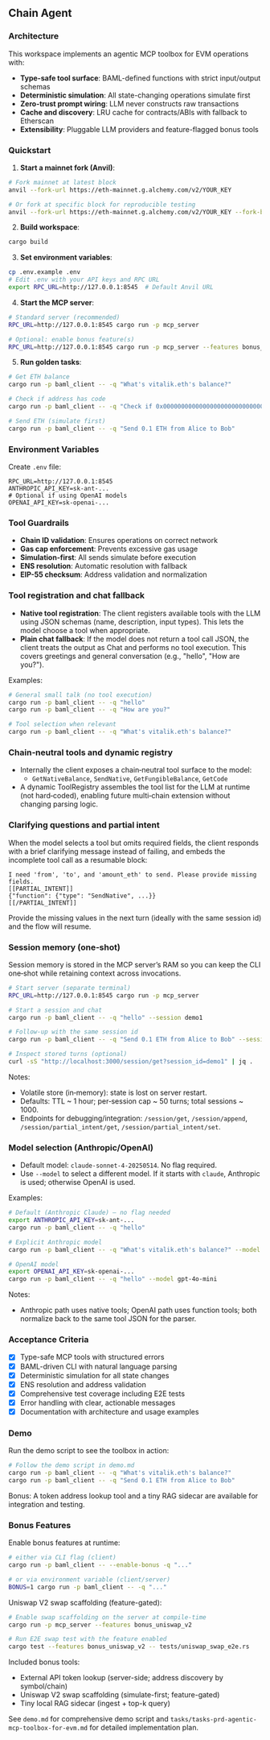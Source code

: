 ## Chain Agent

### Architecture

This workspace implements an agentic MCP toolbox for EVM operations with:
- **Type-safe tool surface**: BAML-defined functions with strict input/output schemas
- **Deterministic simulation**: All state-changing operations simulate first
- **Zero-trust prompt wiring**: LLM never constructs raw transactions
- **Cache and discovery**: LRU cache for contracts/ABIs with fallback to Etherscan
- **Extensibility**: Pluggable LLM providers and feature-flagged bonus tools

### Quickstart

1. **Start a mainnet fork (Anvil)**:
```bash
# Fork mainnet at latest block
anvil --fork-url https://eth-mainnet.g.alchemy.com/v2/YOUR_KEY

# Or fork at specific block for reproducible testing
anvil --fork-url https://eth-mainnet.g.alchemy.com/v2/YOUR_KEY --fork-block-number 19000000
```

2. **Build workspace**:
```bash
cargo build
```

3. **Set environment variables**:
```bash
cp .env.example .env
# Edit .env with your API keys and RPC URL
export RPC_URL=http://127.0.0.1:8545  # Default Anvil URL
```

4. **Start the MCP server**:
```bash
# Standard server (recommended)
RPC_URL=http://127.0.0.1:8545 cargo run -p mcp_server

# Optional: enable bonus feature(s)
RPC_URL=http://127.0.0.1:8545 cargo run -p mcp_server --features bonus_uniswap_v2
```

5. **Run golden tasks**:
```bash
# Get ETH balance
cargo run -p baml_client -- -q "What's vitalik.eth's balance?"

# Check if address has code  
cargo run -p baml_client -- -q "Check if 0x0000000000000000000000000000000000000000 has deployed code"

# Send ETH (simulate first)
cargo run -p baml_client -- -q "Send 0.1 ETH from Alice to Bob"
```

### Environment Variables

Create `.env` file:
```
RPC_URL=http://127.0.0.1:8545
ANTHROPIC_API_KEY=sk-ant-...
# Optional if using OpenAI models
OPENAI_API_KEY=sk-openai-...
```

### Tool Guardrails

- **Chain ID validation**: Ensures operations on correct network
- **Gas cap enforcement**: Prevents excessive gas usage
- **Simulation-first**: All sends simulate before execution
- **ENS resolution**: Automatic resolution with fallback
- **EIP-55 checksum**: Address validation and normalization

### Tool registration and chat fallback

- **Native tool registration**: The client registers available tools with the LLM using JSON schemas (name, description, input types). This lets the model choose a tool when appropriate.
- **Plain chat fallback**: If the model does not return a tool call JSON, the client treats the output as Chat and performs no tool execution. This covers greetings and general conversation (e.g., "hello", "How are you?").

Examples:
```bash
# General small talk (no tool execution)
cargo run -p baml_client -- -q "hello"
cargo run -p baml_client -- -q "How are you?"

# Tool selection when relevant
cargo run -p baml_client -- -q "What's vitalik.eth's balance?"
```

### Chain‑neutral tools and dynamic registry

- Internally the client exposes a chain‑neutral tool surface to the model:
  - `GetNativeBalance`, `SendNative`, `GetFungibleBalance`, `GetCode`
- A dynamic ToolRegistry assembles the tool list for the LLM at runtime (not hard‑coded), enabling future multi‑chain extension without changing parsing logic.

### Clarifying questions and partial intent

When the model selects a tool but omits required fields, the client responds with a brief clarifying message instead of failing, and embeds the incomplete tool call as a resumable block:

```
I need 'from', 'to', and 'amount_eth' to send. Please provide missing fields.
[[PARTIAL_INTENT]]
{"function": {"type": "SendNative", ...}}
[[/PARTIAL_INTENT]]
```

Provide the missing values in the next turn (ideally with the same session id) and the flow will resume.

### Session memory (one‑shot)

Session memory is stored in the MCP server’s RAM so you can keep the CLI one‑shot while retaining context across invocations.

```bash
# Start server (separate terminal)
RPC_URL=http://127.0.0.1:8545 cargo run -p mcp_server

# Start a session and chat
cargo run -p baml_client -- -q "hello" --session demo1

# Follow‑up with the same session id
cargo run -p baml_client -- -q "Send 0.1 ETH from Alice to Bob" --session demo1

# Inspect stored turns (optional)
curl -sS "http://localhost:3000/session/get?session_id=demo1" | jq .
```

Notes:
- Volatile store (in‑memory): state is lost on server restart.
- Defaults: TTL ~ 1 hour; per‑session cap ~ 50 turns; total sessions ~ 1000.
- Endpoints for debugging/integration: `/session/get`, `/session/append`, `/session/partial_intent/get`, `/session/partial_intent/set`.

### Model selection (Anthropic/OpenAI)

- Default model: `claude-sonnet-4-20250514`. No flag required.
- Use `--model` to select a different model. If it starts with `claude`, Anthropic is used; otherwise OpenAI is used.

Examples:
```bash
# Default (Anthropic Claude) – no flag needed
export ANTHROPIC_API_KEY=sk-ant-...
cargo run -p baml_client -- -q "hello"

# Explicit Anthropic model
cargo run -p baml_client -- -q "What's vitalik.eth's balance?" --model claude-sonnet-4-20250514

# OpenAI model
export OPENAI_API_KEY=sk-openai-...
cargo run -p baml_client -- -q "hello" --model gpt-4o-mini
```

Notes:
- Anthropic path uses native tools; OpenAI path uses function tools; both normalize back to the same tool JSON for the parser.

### Acceptance Criteria

- [x] Type-safe MCP tools with structured errors
- [x] BAML-driven CLI with natural language parsing
- [x] Deterministic simulation for all state changes
- [x] ENS resolution and address validation
- [x] Comprehensive test coverage including E2E tests
- [x] Error handling with clear, actionable messages
- [x] Documentation with architecture and usage examples

### Demo

Run the demo script to see the toolbox in action:
```bash
# Follow the demo script in demo.md
cargo run -p baml_client -- -q "What's vitalik.eth's balance?"
cargo run -p baml_client -- -q "Send 0.1 ETH from Alice to Bob"
```

Bonus: A token address lookup tool and a tiny RAG sidecar are available for integration and testing.

### Bonus Features

Enable bonus features at runtime:
```bash
# either via CLI flag (client)
cargo run -p baml_client -- --enable-bonus -q "..."

# or via environment variable (client/server)
BONUS=1 cargo run -p baml_client -- -q "..."
```

Uniswap V2 swap scaffolding (feature-gated):
```bash
# Enable swap scaffolding on the server at compile-time
cargo run -p mcp_server --features bonus_uniswap_v2

# Run E2E swap test with the feature enabled
cargo test --features bonus_uniswap_v2 -- tests/uniswap_swap_e2e.rs
```

Included bonus tools:
- External API token lookup (server-side; address discovery by symbol/chain)
- Uniswap V2 swap scaffolding (simulate-first; feature-gated)
- Tiny local RAG sidecar (ingest + top-k query)

See `demo.md` for comprehensive demo script and `tasks/tasks-prd-agentic-mcp-toolbox-for-evm.md` for detailed implementation plan.

